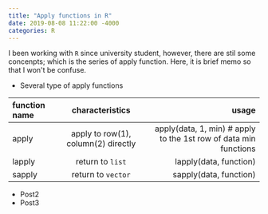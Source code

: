 ```yaml
---
title: "Apply functions in R"
date: 2019-08-08 11:22:00 -4000
categories: R
---
```



I been working with `R` since university student, however, there are stil some concenpts; which is the series of apply function. Here, it is brief memo so that I won't be confuse.

* Several type of apply functions

| function name | characteristics | usage |
|:---|:---:|---:|
| apply | apply to row(1), column(2) directly | apply(data, 1, min) # apply to the 1st row of data min functions |
| lapply | return to `list` | lapply(data, function) |
| sapply | return to `vector` | sapply(data, function) |

* Post2
* Post3
